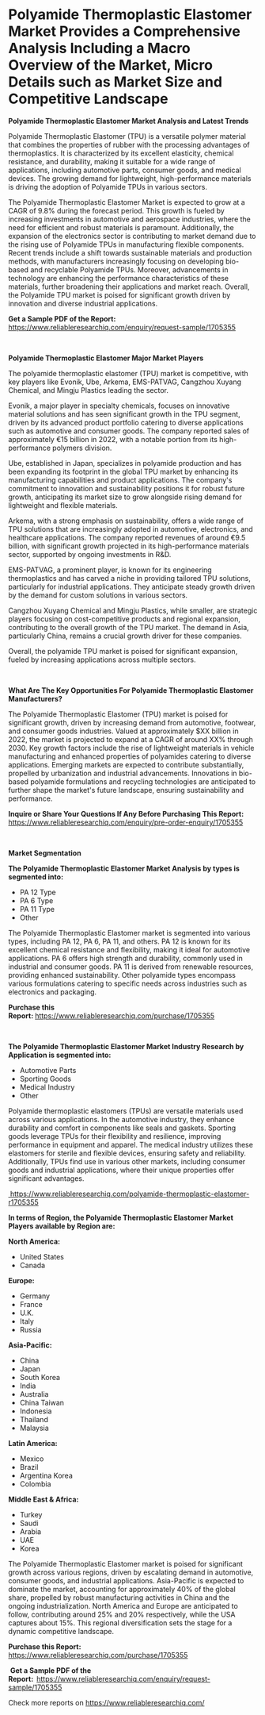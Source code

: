 <p><h1>Polyamide Thermoplastic Elastomer Market Provides a Comprehensive Analysis Including a Macro Overview of the Market, Micro Details such as Market Size and Competitive Landscape</h1></p><p><strong>Polyamide Thermoplastic Elastomer Market Analysis and Latest Trends</strong></p>
<p><p>Polyamide Thermoplastic Elastomer (TPU) is a versatile polymer material that combines the properties of rubber with the processing advantages of thermoplastics. It is characterized by its excellent elasticity, chemical resistance, and durability, making it suitable for a wide range of applications, including automotive parts, consumer goods, and medical devices. The growing demand for lightweight, high-performance materials is driving the adoption of Polyamide TPUs in various sectors.</p><p>The Polyamide Thermoplastic Elastomer Market is expected to grow at a CAGR of 9.8% during the forecast period. This growth is fueled by increasing investments in automotive and aerospace industries, where the need for efficient and robust materials is paramount. Additionally, the expansion of the electronics sector is contributing to market demand due to the rising use of Polyamide TPUs in manufacturing flexible components. Recent trends include a shift towards sustainable materials and production methods, with manufacturers increasingly focusing on developing bio-based and recyclable Polyamide TPUs. Moreover, advancements in technology are enhancing the performance characteristics of these materials, further broadening their applications and market reach. Overall, the Polyamide TPU market is poised for significant growth driven by innovation and diverse industrial applications.</p></p>
<p><strong>Get a Sample PDF of the Report:&nbsp;</strong> <a href="https://www.reliableresearchiq.com/enquiry/request-sample/1705355?utm_campaign=2269&utm_medium=2&utm_source=Github&utm_content=ia&utm_term=27032025&utm_id=polyamide-thermoplastic-elastomer">https://www.reliableresearchiq.com/enquiry/request-sample/1705355</a></p>
<p>&nbsp;</p>
<p><strong>Polyamide Thermoplastic Elastomer Major Market Players</strong></p>
<p><p>The polyamide thermoplastic elastomer (TPU) market is competitive, with key players like Evonik, Ube, Arkema, EMS-PATVAG, Cangzhou Xuyang Chemical, and Mingju Plastics leading the sector.</p><p>Evonik, a major player in specialty chemicals, focuses on innovative material solutions and has seen significant growth in the TPU segment, driven by its advanced product portfolio catering to diverse applications such as automotive and consumer goods. The company reported sales of approximately €15 billion in 2022, with a notable portion from its high-performance polymers division.</p><p>Ube, established in Japan, specializes in polyamide production and has been expanding its footprint in the global TPU market by enhancing its manufacturing capabilities and product applications. The company's commitment to innovation and sustainability positions it for robust future growth, anticipating its market size to grow alongside rising demand for lightweight and flexible materials.</p><p>Arkema, with a strong emphasis on sustainability, offers a wide range of TPU solutions that are increasingly adopted in automotive, electronics, and healthcare applications. The company reported revenues of around €9.5 billion, with significant growth projected in its high-performance materials sector, supported by ongoing investments in R&D.</p><p>EMS-PATVAG, a prominent player, is known for its engineering thermoplastics and has carved a niche in providing tailored TPU solutions, particularly for industrial applications. They anticipate steady growth driven by the demand for custom solutions in various sectors.</p><p>Cangzhou Xuyang Chemical and Mingju Plastics, while smaller, are strategic players focusing on cost-competitive products and regional expansion, contributing to the overall growth of the TPU market. The demand in Asia, particularly China, remains a crucial growth driver for these companies.</p><p>Overall, the polyamide TPU market is poised for significant expansion, fueled by increasing applications across multiple sectors.</p></p>
<p>&nbsp;</p>
<p><strong>What Are The Key Opportunities For Polyamide Thermoplastic Elastomer Manufacturers?</strong></p>
<p><p>The Polyamide Thermoplastic Elastomer (TPU) market is poised for significant growth, driven by increasing demand from automotive, footwear, and consumer goods industries. Valued at approximately $XX billion in 2022, the market is projected to expand at a CAGR of around XX% through 2030. Key growth factors include the rise of lightweight materials in vehicle manufacturing and enhanced properties of polyamides catering to diverse applications. Emerging markets are expected to contribute substantially, propelled by urbanization and industrial advancements. Innovations in bio-based polyamide formulations and recycling technologies are anticipated to further shape the market's future landscape, ensuring sustainability and performance.</p></p>
<p><strong>Inquire or Share Your Questions If Any Before Purchasing This Report:</strong> <a href="https://www.reliableresearchiq.com/enquiry/pre-order-enquiry/1705355?utm_campaign=2269&utm_medium=2&utm_source=Github&utm_content=ia&utm_term=27032025&utm_id=polyamide-thermoplastic-elastomer">https://www.reliableresearchiq.com/enquiry/pre-order-enquiry/1705355</a></p>
<p>&nbsp;</p>
<p><strong>Market Segmentation</strong></p>
<p><strong>The Polyamide Thermoplastic Elastomer Market Analysis by types is segmented into:</strong></p>
<p><ul><li>PA 12 Type</li><li>PA 6 Type</li><li>PA 11 Type</li><li>Other</li></ul></p>
<p><p>The Polyamide Thermoplastic Elastomer market is segmented into various types, including PA 12, PA 6, PA 11, and others. PA 12 is known for its excellent chemical resistance and flexibility, making it ideal for automotive applications. PA 6 offers high strength and durability, commonly used in industrial and consumer goods. PA 11 is derived from renewable resources, providing enhanced sustainability. Other polyamide types encompass various formulations catering to specific needs across industries such as electronics and packaging.</p></p>
<p><strong>Purchase this Report:&nbsp;</strong><a href="https://www.reliableresearchiq.com/purchase/1705355?utm_campaign=2269&utm_medium=2&utm_source=Github&utm_content=ia&utm_term=27032025&utm_id=polyamide-thermoplastic-elastomer">https://www.reliableresearchiq.com/purchase/1705355</a></p>
<p>&nbsp;</p>
<p><strong>The Polyamide Thermoplastic Elastomer Market Industry Research by Application is segmented into:</strong></p>
<p><ul><li>Automotive Parts</li><li>Sporting Goods</li><li>Medical Industry</li><li>Other</li></ul></p>
<p><p>Polyamide thermoplastic elastomers (TPUs) are versatile materials used across various applications. In the automotive industry, they enhance durability and comfort in components like seals and gaskets. Sporting goods leverage TPUs for their flexibility and resilience, improving performance in equipment and apparel. The medical industry utilizes these elastomers for sterile and flexible devices, ensuring safety and reliability. Additionally, TPUs find use in various other markets, including consumer goods and industrial applications, where their unique properties offer significant advantages.</p></p>
<p><a href="https://www.reliableresearchiq.com/polyamide-thermoplastic-elastomer-r1705355?utm_campaign=2269&utm_medium=2&utm_source=Github&utm_content=ia&utm_term=27032025&utm_id=polyamide-thermoplastic-elastomer">&nbsp;https://www.reliableresearchiq.com/polyamide-thermoplastic-elastomer-r1705355</a></p>
<p><strong>In terms of Region, the Polyamide Thermoplastic Elastomer Market Players available by Region are:</strong></p>
<p>
    <p> <strong> North America: </strong>
        <ul>
            <li>United States</li>
            <li>Canada</li>
        </ul>
        </p> 
    <p> <strong> Europe: </strong>
        <ul>
            <li>Germany</li>
            <li>France</li>
            <li>U.K.</li>
            <li>Italy</li>
            <li>Russia</li>
        </ul>
        </p> 
    <p> <strong> Asia-Pacific: </strong>
        <ul>
            <li>China</li>
            <li>Japan</li>
            <li>South Korea</li>
            <li>India</li>
            <li>Australia</li>
            <li>China Taiwan</li>
            <li>Indonesia</li>
            <li>Thailand</li>
            <li>Malaysia</li>
        </ul>
        </p> 
    <p> <strong> Latin America: </strong>
        <ul>
            <li>Mexico</li>
            <li>Brazil</li>
            <li>Argentina Korea</li>
            <li>Colombia</li>
        </ul>
        </p> 
    <p> <strong> Middle East & Africa: </strong>
        <ul>
            <li>Turkey</li>
            <li>Saudi</li>
            <li>Arabia</li>
            <li>UAE</li>
            <li>Korea</li>
        </ul>
    </p>
    </p>
<p><p>The Polyamide Thermoplastic Elastomer market is poised for significant growth across various regions, driven by escalating demand in automotive, consumer goods, and industrial applications. Asia-Pacific is expected to dominate the market, accounting for approximately 40% of the global share, propelled by robust manufacturing activities in China and the ongoing industrialization. North America and Europe are anticipated to follow, contributing around 25% and 20% respectively, while the USA captures about 15%. This regional diversification sets the stage for a dynamic competitive landscape.</p></p>
<p><strong>Purchase this Report: </strong><a href="https://www.reliableresearchiq.com/purchase/1705355?utm_campaign=2269&utm_medium=2&utm_source=Github&utm_content=ia&utm_term=27032025&utm_id=polyamide-thermoplastic-elastomer">https://www.reliableresearchiq.com/purchase/1705355</a></p>
<p>&nbsp;<strong>Get a Sample PDF of the Report:&nbsp;&nbsp;</strong><a href="https://www.reliableresearchiq.com/enquiry/request-sample/1705355?utm_campaign=2269&utm_medium=2&utm_source=Github&utm_content=ia&utm_term=27032025&utm_id=polyamide-thermoplastic-elastomer">https://www.reliableresearchiq.com/enquiry/request-sample/1705355</a></p>
<p><strong></strong></p>
<p>Check more reports on <a href="https://www.reliableresearchiq.com/?utm_campaign=2269&utm_medium=2&utm_source=Github&utm_content=ia&utm_term=27032025&utm_id=polyamide-thermoplastic-elastomer">https://www.reliableresearchiq.com/</a></p>